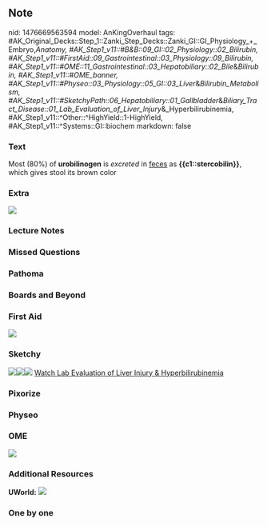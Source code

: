 ## Note
nid: 1476669563594
model: AnKingOverhaul
tags: #AK_Original_Decks::Step_1::Zanki_Step_Decks::Zanki_GI::GI_Physiology_+_Embryo,_Anatomy, #AK_Step1_v11::#B&B::09_GI::02_Physiology::02_Bilirubin, #AK_Step1_v11::#FirstAid::09_Gastrointestinal::03_Physiology::09_Bilirubin, #AK_Step1_v11::#OME::11_Gastrointestinal::03_Hepatobiliary::02_Bile_&_Bilirubin, #AK_Step1_v11::#OME_banner, #AK_Step1_v11::#Physeo::03_Physiology::05_GI::03_Liver_&_Bilirubin_Metabolism, #AK_Step1_v11::#SketchyPath::06_Hepatobiliary::01_Gallbladder_&_Biliary_Tract_Disease::01_Lab_Evaluation_of_Liver_Injury_&_Hyperbilirubinemia, #AK_Step1_v11::^Other::^HighYield::1-HighYield, #AK_Step1_v11::^Systems::GI::biochem
markdown: false

### Text
<div>
  Most (80%) of <b>urobilinogen</b> is <i>excreted</i> in
  <u>feces</u> as <b>{{c1::stercobilin}}</b>, which gives stool its
  brown color
</div>

### Extra
<img src="paste-64317135257993.jpg">

### Lecture Notes


### Missed Questions


### Pathoma


### Boards and Beyond


### First Aid
<img src="tmpY8m2gs.png">

### Sketchy
<img src="urobilinogen%20oxidized_1566160514431.jpg"><img src=
"Screen%20Shot%202020-02-09%20at%207.22.35%20PM.JPG"><img src=
"Zoverall%20picture%20(59)_1566160514431.jpg"> <a href=
"https://dashboard.sketchy.com/study/medical/courses/medical-pathophysiology/units/medical-pediatrics-hepatobiliary/videos/medical-pathophysiology-hepatobiliary-gallbladder-and-biliary-tract-disease-lab-evaluation-of-liver-injury-and-hyperbilirubinemia?utm_source=anki&utm_medium=partnership&utm_campaign=february_update&utm_content=medical">
Watch Lab Evaluation of Liver Injury & Hyperbilirubinemia</a>

### Pixorize


### Physeo


### OME
<div class="ome-widget">
  <a href="https://onlinemeded.org?ref=anki"><img src=
  "_OME_AnkiFlashcards_General_7.png"></a>
</div>

### Additional Resources
<b>UWorld:</b> <img src="billirubinbreakdown.jpg">

### One by one

